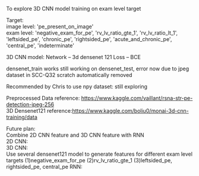 To explore 3D CNN model training on exam level target

Target:   
image level: 'pe_present_on_image'  
exam level: 'negative_exam_for_pe', 'rv_lv_ratio_gte_1', 'rv_lv_ratio_lt_1', 'leftsided_pe', 'chronic_pe', 'rightsided_pe', 'acute_and_chronic_pe', 'central_pe', 'indeterminate'

3D CNN model: 
Network – 3d densenet 121
Loss – BCE

densenet_train works
still working on densenet_test, error now due to jpeg dataset in SCC-Q32 scratch automatically removed

Recommended by Chris to use npy dataset: still exploring

Preprocessed Data reference: https://www.kaggle.com/vaillant/rsna-str-pe-detection-jpeg-256  
3D Densenet121 reference:https://www.kaggle.com/boliu0/monai-3d-cnn-training/data

Future plan:  
Combine 2D CNN feature and 3D CNN feature with RNN  
2D CNN:  
3D CNN:  
Use several densenet121 model to generate features for different exam level targets
(1)negative_exam_for_pe
(2)rv_lv_ratio_gte_1
(3)leftsided_pe, rightsided_pe, central_pe
RNN:  
